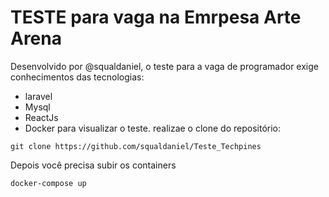 # TESTE para vaga na Emrpesa Arte Arena

Desenvolvido por @squaldaniel, o teste para a vaga de programador exige conhecimentos das tecnologias:

* laravel
* Mysql
* ReactJs
* Docker
para visualizar o teste. realizae o clone do repositório:
````
git clone https://github.com/squaldaniel/Teste_Techpines
````
Depois você precisa subir os containers
````
docker-compose up
````